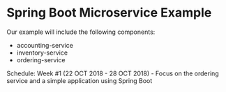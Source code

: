 # Spring Boot Microservice Example

Our example will include the following components:
* accounting-service
* inventory-service
* ordering-service

Schedule:
Week #1 (22 OCT 2018 - 28 OCT 2018)  - Focus on the ordering service and a simple application using Spring Boot
